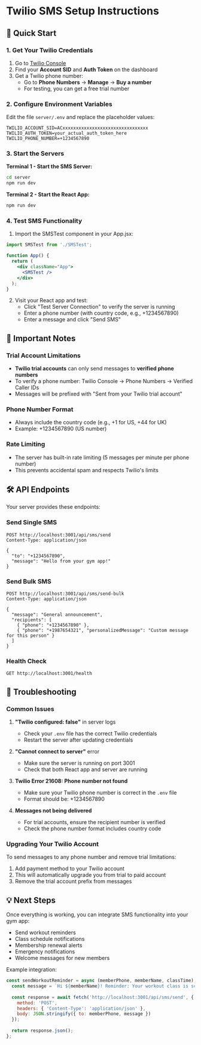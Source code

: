# Twilio SMS Setup Instructions

## 🚀 Quick Start

### 1. Get Your Twilio Credentials

1. Go to [Twilio Console](https://console.twilio.com/)
2. Find your **Account SID** and **Auth Token** on the dashboard
3. Get a Twilio phone number:
   - Go to **Phone Numbers** → **Manage** → **Buy a number**
   - For testing, you can get a free trial number

### 2. Configure Environment Variables

Edit the file `server/.env` and replace the placeholder values:

```env
TWILIO_ACCOUNT_SID=ACxxxxxxxxxxxxxxxxxxxxxxxxxxxxxxxx
TWILIO_AUTH_TOKEN=your_actual_auth_token_here
TWILIO_PHONE_NUMBER=+1234567890
```

### 3. Start the Servers

**Terminal 1 - Start the SMS Server:**
```bash
cd server
npm run dev
```

**Terminal 2 - Start the React App:**
```bash
npm run dev
```

### 4. Test SMS Functionality

1. Import the SMSTest component in your App.jsx:
```jsx
import SMSTest from './SMSTest';

function App() {
  return (
    <div className="App">
      <SMSTest />
    </div>
  );
}
```

2. Visit your React app and test:
   - Click "Test Server Connection" to verify the server is running
   - Enter a phone number (with country code, e.g., +1234567890)
   - Enter a message and click "Send SMS"

## 📱 Important Notes

### Trial Account Limitations
- **Twilio trial accounts** can only send messages to **verified phone numbers**
- To verify a phone number: Twilio Console → Phone Numbers → Verified Caller IDs
- Messages will be prefixed with "Sent from your Twilio trial account"

### Phone Number Format
- Always include the country code (e.g., +1 for US, +44 for UK)
- Example: +1234567890 (US number)

### Rate Limiting
- The server has built-in rate limiting (5 messages per minute per phone number)
- This prevents accidental spam and respects Twilio's limits

## 🛠 API Endpoints

Your server provides these endpoints:

### Send Single SMS
```
POST http://localhost:3001/api/sms/send
Content-Type: application/json

{
  "to": "+1234567890",
  "message": "Hello from your gym app!"
}
```

### Send Bulk SMS
```
POST http://localhost:3001/api/sms/send-bulk
Content-Type: application/json

{
  "message": "General announcement",
  "recipients": [
    { "phone": "+1234567890" },
    { "phone": "+1987654321", "personalizedMessage": "Custom message for this person" }
  ]
}
```

### Health Check
```
GET http://localhost:3001/health
```

## 🔧 Troubleshooting

### Common Issues

1. **"Twilio configured: false"** in server logs
   - Check your `.env` file has the correct Twilio credentials
   - Restart the server after updating credentials

2. **"Cannot connect to server"** error
   - Make sure the server is running on port 3001
   - Check that both React app and server are running

3. **Twilio Error 21608: Phone number not found**
   - Make sure your Twilio phone number is correct in the `.env` file
   - Format should be: +1234567890

4. **Messages not being delivered**
   - For trial accounts, ensure the recipient number is verified
   - Check the phone number format includes country code

### Upgrading Your Twilio Account

To send messages to any phone number and remove trial limitations:
1. Add payment method to your Twilio account
2. This will automatically upgrade you from trial to paid account
3. Remove the trial account prefix from messages

## 💡 Next Steps

Once everything is working, you can integrate SMS functionality into your gym app:

- Send workout reminders
- Class schedule notifications  
- Membership renewal alerts
- Emergency notifications
- Welcome messages for new members

Example integration:
```jsx
const sendWorkoutReminder = async (memberPhone, memberName, classTime) => {
  const message = `Hi ${memberName}! Reminder: Your workout class is scheduled for ${classTime}. See you there! 💪`;
  
  const response = await fetch('http://localhost:3001/api/sms/send', {
    method: 'POST',
    headers: { 'Content-Type': 'application/json' },
    body: JSON.stringify({ to: memberPhone, message })
  });
  
  return response.json();
};
```
